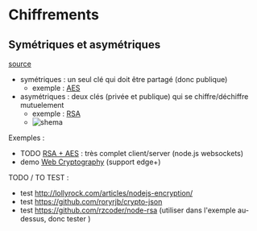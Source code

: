 Chiffrements 
============

Symétriques et asymétriques
----------------------------------------

[source](http://www.kitpages.fr/fr/cms/93/chiffrements-symetriques-et-asymetriques)

* symétriques : un seul clé qui doit être partagé (donc publique)
  * exemple : [AES](https://fr.wikipedia.org/wiki/Advanced_Encryption_Standard)
* asymétriques : deux clés (privée et publique) qui se chiffre/déchiffre mutuelement
  * exemple : [RSA](https://fr.wikipedia.org/wiki/Chiffrement_RSA)
  * ![shema](http://www.kitpages.fr.s3.amazonaws.com/bundle/kitpagesFileSystem/kitpagesFile/public/61/61/chiffrement-cle-privee-2.png)

Exemples : 

* TODO [RSA + AES](https://medium.com/@weblab_tech/encrypted-client-server-communication-protection-of-privacy-and-integrity-with-aes-and-rsa-in-c7b180fe614e) : très complet client/server (node.js websockets)
* demo [Web Cryptography](https://github.com/diafygi/webcrypto-examples) (support edge+)

TODO / TO TEST :

* test http://lollyrock.com/articles/nodejs-encryption/
* test https://github.com/roryrjb/crypto-json
* test https://github.com/rzcoder/node-rsa (utiliser dans l'exemple au-dessus, donc tester )
